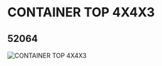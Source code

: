 # CONTAINER TOP 4X4X3
## 52064
![CONTAINER TOP 4X4X3](https://lc-www-live-s.legocdn.com/media/bricks/5/2/4269800.jpg)